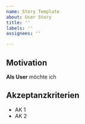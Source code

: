 ```yaml
---
name: Story Template
about: User Story
title: ''
labels: ''
assignees: ''

---
```


## Motivation
**Als User** möchte ich 

## Akzeptanzkriterien
* AK 1
* AK 2

